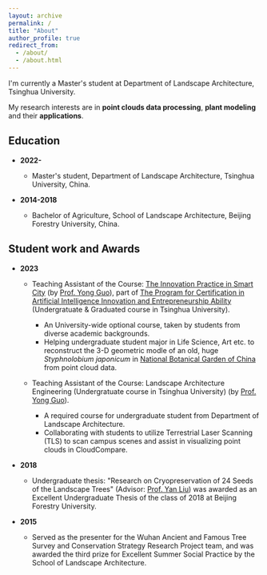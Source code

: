 ```yaml
---
layout: archive
permalink: /
title: "About"
author_profile: true
redirect_from: 
  - /about/
  - /about.html
---
```

<!--
I'm now looking for opportunities as an intern/visiting student/research assistant in a suitable research team for further study.
-->

I'm currently a Master's student at Department of Landscape Architecture, Tsinghua University.

My research interests are in **point clouds data processing**, **plant modeling** and their **applications**.

<!--
* **Point clouds data processing:**<br>
  The first time I encountered point clouds was in an engineering project. At that time, point clouds, as a novel type of surveying data, provided precise three-dimensional spatial information for the real world, including terrain, vegetation, buildings, and various other elements. This data served as the foundation for quantitative data analysis in engineering projects.<br>

  Processing and analyzing point cloud data can reveal valuable information about the real world, enabling quantitative descriptions of reality. Additionally, this information can be applied in various fields of research such as ecology, forestry, plant science and many other engineering fields.<br> 

* **Plant modeling:**<br>
  During my undergraduate studies, my research on  plant germplasm conservation laid the groundwork for my interest in plant modeling. My first published paper discussed how to reconstruct three-dimensional models of ancient trees using point cloud data, and how to extract information from them, thereby contributing to the conservation of ancient trees.<br>

  After reading numerous existing research papers, I learned that three-dimensional modeling of plants is relevant in multiple fields. Functional-Structral Plant Model(FSPM) has been established in both computer graphics and plant science field, used to represent plant structure and the physiological or physical processes of its growth development[^1].<br>
  
  Moreover, point clouds provide authentic three-dimensional configuration parameters for plant within specific spatiotemporal contexts.Therefore, the integration of FSPM with point clouds is also a research direction that interests me.<br>

* **Applications:**<br>
  As mentioned above, the real world provides an application scenario for both aspects. Many existing scientific problems can be addressed using new technological methods, which is also a direction I hope to explore.<br>
-->


Education
------

* **2022-**

  * Master's student, Department of Landscape Architecture, Tsinghua University, China.<br>

* **2014-2018**

  * Bachelor of Agriculture, School of Landscape Architecture, Beijing Forestry University, China.<br>

Student work and Awards
------

* **2023**

  * Teaching Assistant of the Course: [The Innovation Practice in Smart City](https://www.icenter.tsinghua.edu.cn/info/1034/2151.htm) (by [Prof. Yong Guo](http://www.arch.tsinghua.edu.cn/info/rw_fjly/1979)), part of [The Program for Certification in Artificial Intelligence Innovation and Entrepreneurship Ability](https://www.icenter.tsinghua.edu.cn/info/1034/2155.htm) (Undergratuate & Graduated course in Tsinghua University). 
    * An University-wide optional course, taken by students from diverse academic backgrounds.
    * Helping undergraduate student major in Life Science, Art etc. to reconstruct the 3-D geometric modle of an old, huge *Styphnolobium japonicum* in [National Botanical Garden of China](https://www.chnbg.cn/en_home) from point cloud data.

  * Teaching Assistant of the Course: Landscape Architecture Engineering (Undergratuate course in Tsinghua University) (by [Prof. Yong Guo](http://www.arch.tsinghua.edu.cn/info/rw_fjly/1979)). 
    * A required course for undergraduate student from Department of Landscape Architecture.
    * Collaborating with students to utilize Terrestrial Laser Scanning (TLS) to scan campus scenes and assist in visualizing point clouds in CloudCompare.

* **2018**
  
  * Undergraduate thesis: "Research on Cryopreservation of 24 Seeds of the Landscape Trees" (Advisor: [Prof. Yan Liu](https://sola.bjfu.edu.cn/cn/teachers/famous/index.html)) was awarded as an Excellent Undergraduate Thesis of the class of 2018 at Beijing Forestry University.

* **2015**

  * Served as the presenter for the Wuhan Ancient and Famous Tree Survey and Conservation Strategy Research Project team, and was awarded the third prize for Excellent Summer Social Practice by the School of Landscape Architecture.



<!--
[^1]: <span style="font-size: 1.8em;">[J. Vos, J. B. Evers, G. H. Buck-Sorlin, B. Andrieu, M. Chelle, P. H. B. de Visser, Functional–structural plant modelling: a new versatile tool in crop science, Journal of Experimental Botany, Volume 61, Issue 8, May 2010, Pages 2101–2115](https://doi.org/10.1093/jxb/erp345)</span>
-->